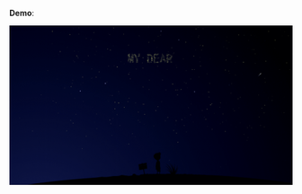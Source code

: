 **Demo**:

[demo]: sunyuhan19981208.github.io

![valentine](https://github.com/jack870131/Markdown-Pic/blob/master/Picture/valentine.gif?raw=true)

